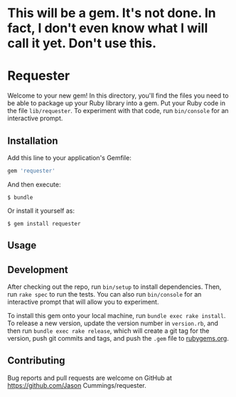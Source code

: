 # This will be a gem. It's not done. In fact, I don't even know what I will call it yet. Don't use this.


# Requester

Welcome to your new gem! In this directory, you'll find the files you need to be able to package up your Ruby library into a gem. Put your Ruby code in the file `lib/requester`. To experiment with that code, run `bin/console` for an interactive prompt.

## Installation

Add this line to your application's Gemfile:

```ruby
gem 'requester'
```

And then execute:

    $ bundle

Or install it yourself as:

    $ gem install requester

## Usage

## Development

After checking out the repo, run `bin/setup` to install dependencies. Then, run `rake spec` to run the tests. You can also run `bin/console` for an interactive prompt that will allow you to experiment.

To install this gem onto your local machine, run `bundle exec rake install`. To release a new version, update the version number in `version.rb`, and then run `bundle exec rake release`, which will create a git tag for the version, push git commits and tags, and push the `.gem` file to [rubygems.org](https://rubygems.org).

## Contributing

Bug reports and pull requests are welcome on GitHub at https://github.com/Jason Cummings/requester.

